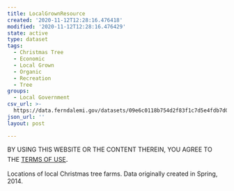 ```yaml
---
title: LocalGrownResource
created: '2020-11-12T12:28:16.476418'
modified: '2020-11-12T12:28:16.476429'
state: active
type: dataset
tags:
  - Christmas Tree
  - Economic
  - Local Grown
  - Organic
  - Recreation
  - Tree
groups:
  - Local Government
csv_url: >-
  https://data.ferndalemi.gov/datasets/09e6c0118b754d2f83f1c7d5e4fdb7d0_0.csv?outSR=%7B%22latestWkid%22%3A3857%2C%22wkid%22%3A102100%7D
json_url: ''
layout: post

---
```

<p>BY USING THIS WEBSITE OR THE CONTENT THEREIN, YOU AGREE TO THE <u><a href='https://www.oakgov.com/open-data-terms'>TERMS OF USE</a></u><span style='font-family: &quot;Avenir Next W01&quot;, &quot;Avenir Next W00&quot;, &quot;Avenir Next&quot;, Avenir, &quot;Helvetica Neue&quot;, Helvetica, Arial, sans-serif; font-size: 17px;'>.</span></p><p>Locations of local Christmas tree farms. Data originally created in Spring, 2014.</p>
